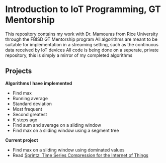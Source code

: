 # Introduction to IoT Programming, GT Mentorship

This repository contains my work with Dr. Mamouras from Rice University through the FBISD GT Mentorship program
All algorithms are meant to be suitable for implementation in a streaming setting, such as the continuous data received by IoT devices
All code is being done on a seperate, private repository, this is simply a mirror of my completed algorithms

## Projects

**Algorithms I have implemented**
- Find max
- Running average
- Standard deviation
- Most frequent
- Second greatest
- K steps ago
- Find sum and average on a sliding window
- Find max on a sliding window using a segment tree

**Current project**
- Find max on a sliding window using dominated values
- Read [Sprintz: Time Series Compression for the Internet of Things](https://dl.acm.org/doi/pdf/10.1145/3264903)
